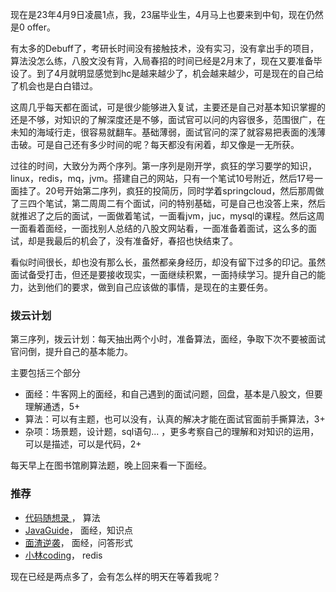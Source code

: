 现在是23年4月9日凌晨1点，我，23届毕业生，4月马上也要来到中旬，现在仍然是0 offer。

有太多的Debuff了，考研长时间没有接触技术，没有实习，没有拿出手的项目，算法没怎么练，八股文没有背，入局春招的时间已经是2月末了，现在又要准备毕设了。到了4月就明显感觉到hc是越来越少了，机会越来越少，可是现在的自己给了机会也是白白错过。

这周几乎每天都在面试，可是很少能够进入复试，主要还是自己对基本知识掌握的还是不够，对知识的了解深度还是不够，面试官可以问的内容很多，范围很广，在未知的海域行走，很容易就翻车。基础薄弱，面试官问的深了就容易把表面的浅薄击破。可是自己还有多少时间的呢？每天都没有闲着，却又像是一无所获。

过往的时间，大致分为两个序列。第一序列是刚开学，疯狂的学习要学的知识，linux，redis，mq，jvm。搭建自己的网站，只有一个笔试10号附近，然后17号一面挂了。20号开始第二序列，疯狂的投简历，同时学着springcloud，然后那周做了三四个笔试，第二周周二有个面试，问的特别基础，可是自己也没答上来，然后就推迟了之后的面试，一面做着笔试，一面看jvm，juc，mysql的课程。然后这周一面看着面经，一面找别人总结的八股文网站看，一面准备着面试，这么多的面试，却是我最后的机会了，没有准备好，春招也快结束了。

看似时间很长，却也没有那么长，虽然都亲身经历，却没有留下过多的印记。虽然面试备受打击，但还是要接收现实，一面继续积累，一面持续学习。提升自己的能力，达到他们的要求，做到自己应该做的事情，是现在的主要任务。

### 拨云计划

第三序列，拨云计划：每天抽出两个小时，准备算法，面经，争取下次不要被面试官问倒，提升自己的基本能力。

主要包括三个部分

* 面经：牛客网上的面经，和自己遇到的面试问题，回盘，基本是八股文，但要理解通透，5+
* 算法：可以有主题，也可以没有，认真的解决才能在面试官面前手撕算法，3+
* 杂项：场景题，设计题，sql语句... ，更多考察自己的理解和对知识的运用，可以是描述，可以是代码，2+

每天早上在图书馆刷算法题，晚上回来看一下面经。

### 推荐

* [代码随想录 ](https://programmercarl.com/)， 算法
* [JavaGuide](https://javaguide.cn/)，   面经，知识点
* [面渣逆袭](https://tobebetterjavaer.com/sidebar/sanfene/nixi.html)，      面经，问答形式
* [小林coding](https://xiaolincoding.com/)，  redis

现在已经是两点多了，会有怎么样的明天在等着我呢？



